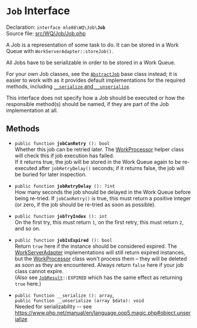 # `Job` Interface

Declaration: <code>interface mle86\WQ\Job\\<b>Job</b></code>  
Source file: [src/WQ/Job/Job.php](/src/WQ/Job/Job.php)

A Job is a representation of some task to do.
It can be stored in a Work Queue with `WorkServerAdapter::storeJob()`.

All Jobs have to be serializable
in order to be stored in a Work Queue.

For your own Job classes,
see the [`AbstractJob`][AbstractJob] base class instead;
it is easier to work with
as it provides default implementations
for the required methods,
including [`__serialize` and `__unserialize`](https://www.php.net/manual/en/language.oop5.magic.php#object.unserialize).

This interface does not specify how a Job should be executed
or how the responsible method(s) should be named,
if they are part of the Job implementation at all.


## Methods

<a name="jobCanRetry"></a>
* <code>public function <b>jobCanRetry</b> (): bool</code>  
    Whether this job can be retried later.
    The [WorkProcessor] helper class will check this if job execution has failed.  
    If it returns true, the job will be stored in the Work Queue again
    to be re-executed after `jobRetryDelay()` seconds;
    if it returns false, the job will be buried for later inspection.

<a name="jobRetryDelay"></a>
* <code>public function <b>jobRetryDelay</b> (): ?int</code>  
    How many seconds the job should be delayed in the Work Queue before being re-tried.
    If `jobCanRetry()` is true,
    this must return a positive integer
    (or zero, if the job should be re-tried as soon as possible).

<a name="jobTryIndex"></a>
* <code>public function <b>jobTryIndex</b> (): int</code>  
    On the first try, this must return `1`,
    on the first retry, this must return `2`,
    and so on.

<a name="jobIsExpired"></a>
* <code>public function <b>jobIsExpired</b> (): bool</code>  
    Return `true` here if the instance should be considered expired.
    The [WorkServerAdapter] implementations will still return expired instances,
    but the [WorkProcessor] class won't process them –
    they will be deleted as soon as they are encountered.
    Always return `false` here if your job class cannot expire.  
    (Also see <code>[JobResult]::EXPIRED</code> which has the same effect as returning `true` here.)

* <code>public function __serialize (): array</code>,  
  <code>public function __unserialize (array $data): void</code>  
    Needed for serializability -- see https://www.php.net/manual/en/language.oop5.magic.php#object.unserialize


[AbstractJob]: Ref_AbstractJob_base_class.md
[WorkProcessor]: Ref_WorkProcessor_class.md
[WorkServerAdapter]: Ref_WorkServerAdapter_interface.md
[JobResult]: Ref_JobResult_class.md

